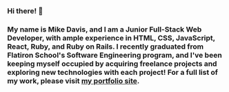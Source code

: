 ### Hi there! 👋

### My name is Mike Davis, and I am a Junior Full-Stack Web Developer, with ample experience in HTML, CSS, JavaScript, React, Ruby, and Ruby on Rails. I recently graduated from Flatiron School's Software Engineering program, and I've been keeping myself occupied by acquiring freelance projects and exploring new technologies with each project! For a full list of my work, please visit [my portfolio site](https://mikedavissoftware.com/ "mikedavissoftware.com").


<!--
**mikedavissoftware/mikedavissoftware** is a ✨ _special_ ✨ repository because its `README.md` (this file) appears on your GitHub profile.

Here are some ideas to get you started:

- 🔭 I’m currently working on ...
- 🌱 I’m currently learning ...
- 👯 I’m looking to collaborate on ...
- 🤔 I’m looking for help with ...
- 💬 Ask me about ...
- 📫 How to reach me: ...
- 😄 Pronouns: ...
- ⚡ Fun fact: ...
-->
